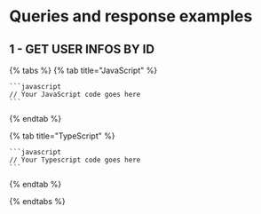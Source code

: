 # Queries and response examples

## 1 - GET USER INFOS BY ID

{% tabs %}
{% tab title="JavaScript" %}

    ```javascript
    // Your JavaScript code goes here
    ```

{% endtab %}

{% tab title="TypeScript" %}

    ```javascript
    // Your Typescript code goes here
    ```

{% endtab %}

{% endtabs %}
